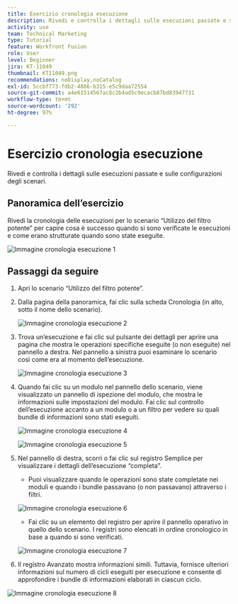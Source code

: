 ```yaml
---
title: Esercizio cronologia esecuzione
description: Rivedi e controlla i dettagli sulle esecuzioni passate e sulle configurazioni degli scenari.
activity: use
team: Technical Marketing
type: Tutorial
feature: Workfront Fusion
role: User
level: Beginner
jira: KT-11049
thumbnail: KT11049.png
recommendations: noDisplay,noCatalog
exl-id: 5ccbf773-fdb2-4886-b315-e5c9daa72554
source-git-commit: a4e61514567ac8c2b4ad5c9ecacb87bd83947731
workflow-type: tm+mt
source-wordcount: '292'
ht-degree: 97%

---
```


# Esercizio cronologia esecuzione

Rivedi e controlla i dettagli sulle esecuzioni passate e sulle configurazioni degli scenari.

## Panoramica dell’esercizio

Rivedi la cronologia delle esecuzioni per lo scenario “Utilizzo del filtro potente” per capire cosa è successo quando si sono verificate le esecuzioni e come erano strutturate quando sono state eseguite.

![Immagine cronologia esecuzione 1](../12-exercises/assets/execution-history-walkthrough-1.png)

## Passaggi da seguire

1. Apri lo scenario “Utilizzo del filtro potente”.
1. Dalla pagina della panoramica, fai clic sulla scheda Cronologia (in alto, sotto il nome dello scenario).

   ![Immagine cronologia esecuzione 2](../12-exercises/assets/execution-history-walkthrough-2.png)

1. Trova un’esecuzione e fai clic sul pulsante dei dettagli per aprire una pagina che mostra le operazioni specifiche eseguite (o non eseguite) nel pannello a destra. Nel pannello a sinistra puoi esaminare lo scenario così come era al momento dell’esecuzione.

   ![Immagine cronologia esecuzione 3](../12-exercises/assets/execution-history-walkthrough-3.png)

1. Quando fai clic su un modulo nel pannello dello scenario, viene visualizzato un pannello di ispezione del modulo, che mostra le informazioni sulle impostazioni del modulo. Fai clic sul controllo dell’esecuzione accanto a un modulo o a un filtro per vedere su quali bundle di informazioni sono stati eseguiti.

   ![Immagine cronologia esecuzione 4](../12-exercises/assets/execution-history-walkthrough-4.png)

   ![Immagine cronologia esecuzione 5](../12-exercises/assets/execution-history-walkthrough-5.png)


1. Nel pannello di destra, scorri o fai clic sul registro Semplice per visualizzare i dettagli dell’esecuzione “completa”.

   + Puoi visualizzare quando le operazioni sono state completate nei moduli e quando i bundle passavano (o non passavano) attraverso i filtri.

   ![Immagine cronologia esecuzione 6](../12-exercises/assets/execution-history-walkthrough-6.png)

   + Fai clic su un elemento del registro per aprire il pannello operativo in quello dello scenario. I registri sono elencati in ordine cronologico in base a quando si sono verificati.


   ![Immagine cronologia esecuzione 7](../12-exercises/assets/execution-history-walkthrough-7.png)


1. Il registro Avanzato mostra informazioni simili. Tuttavia, fornisce ulteriori informazioni sul numero di cicli eseguiti per esecuzione e consente di approfondire i bundle di informazioni elaborati in ciascun ciclo.

![Immagine cronologia esecuzione 8](../12-exercises/assets/execution-history-walkthrough-8.png)
